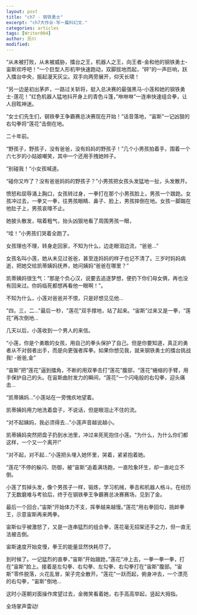 ```yaml
---
layout: post
title: "ch7 - 钢铁勇士"
excerpt: "ch7大作业-写一篇科幻文."
categories: articles
tags: [Writer004]
author: 沥川
modified:
---
```

“从未被打败，从未被威胁，擂台之王，机器人之王，向王者-金和他的钢铁勇士-宙斯欢呼吧！“一个巨型人形机甲快速跑动，双脚拔地而起，“砰”的一声巨响，跃入擂台中央，振起漫天灰尘。双手向两旁展开，仰天长啸！

“另一边是初出茅庐，一路过关斩将，挺入总决赛的最强黑马-小莲和她的钢铁勇士-莲花！”红色机器人猛地抖开身上的青色斗篷，”咻咻咻”一连串快速组合拳，让人目眩神迷。

“女士们先生们，钢铁拳王争霸赛总决赛现在开始！”话音落地，“宙斯”一记凶狠的右勾拳将“莲花”击倒在地。

二十年前。

“野孩子，野孩子，没有爸爸，没有妈妈的野孩子！”几个小男孩拍着手，围着一个六七岁的小姑娘嘲笑，其中一个还用手拽她辫子。

”别碰我！“小女孩喊道。

“碰你又咋了？没有爸爸妈妈的野孩子？”小男孩把女孩头发猛地一扯，头发散开。

愤怒和屈辱涌上胸口，女孩转过身，一拳打在那个小男孩脸上，男孩一个踉跄。女孩冲过去，一拳又一拳，往男孩眼睛、鼻子、脸上，男孩摔倒在地。女孩一脚踹在他肚子上，男孩哀嚎不止。

她披头散发，喘着粗气，抬头凶狠地看了周围男孩一眼，

“哇！”小男孩们哭着全跑了。

女孩理也不理，转身走回家，不知为什么，边走眼泪边流，“爸爸...”

女孩名叫小莲，她从未见过爸爸，甚至连妈妈的样子也记不清了。三岁时妈妈病逝，把她交给凯蒂姨妈抚养，她问姨妈“爸爸在哪里？”

凯蒂姨妈很生气：“那是个负心汉，说要去追逐梦想，便扔下你们母女俩，再也没有回来过。你妈临死都想再看他一眼啊！”。

不知为什么，小莲对爸爸并不恨，只是好想见见他...

"四，三，二..."最后一秒，"莲花"双手撑地，站了起来。“宙斯”过来又是一拳，“莲花”再次倒地...

几天以后，小莲收到一个男人的来信。

“小莲，你是个勇敢的女孩，用自己的拳头保护了自己。但是你要知道，真正的勇者从不对弱者出手，而是向更强者挥拳。如果你想见我，就来钢铁勇士的擂台挑战我! -爸爸,金”

“宙斯”把“莲花”逼到擂角，不断的用双拳击打“莲花”腹部，“莲花”蜷缩的手臂，用手保护自己的头。在宙斯曲肘发力的瞬间，“莲花”一个闪电般的右勾拳，迎头痛击...

“凯蒂姨妈...”小莲站在一旁愧疚地望着。

凯蒂姨妈用力地洗着盘子，不说话，但是眼泪止不住的流。

“对不起姨妈，我必须得去...”小莲声音越说越小。

凯蒂姨妈突然把盘子扔到水池里，冲过来死死抱住小莲。“为什么，为什么你们都这样，一个又一个离开!”

“对不起，对不起...”小莲把头埋入她怀里，哭着，紧紧抱着她。

”莲花“不停的躲闪、防御，被”宙斯“追着满场跑，一直险象环生，却一直屹立不倒。

小莲了剪掉头发，像个男孩子一样，锻炼，学习机械，拳击和机器人格斗。在经历了无数磨难与考验后，终于在钢铁拳王争霸赛总决赛赛场，见到了金。

最后一个回合，”宙斯“开始体力不支，挥拳越来越慢。”莲花“用右拳回勾，挑衅拳王，示意宙斯再来两拳。

宙斯似乎被激怒了，又是一连串猛烈的组合拳，莲花毫无招架还手之力，但一直无法被击倒。

宙斯速度开始变慢，拳王的能量显然快耗尽了。

到时候了。一记猛烈的直拳，”宙斯“开始踉跄，”莲花“冲上去，一拳一拳一拳，打在”宙斯"脸上。接着是左勾拳、右勾拳、左勾拳、右勾拳打在"宙斯"腹部。"宙斯"零件脱落，火花乱冒，架子完全散开。"莲花"一跃而起，俯身冲去，一个漂亮的右勾拳，"宙斯"倒地...

这时小莲朝对面操作席望过去，金微笑看着她，右手高高举起，竖起大拇指。

全场掌声雷动!

